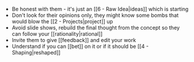 - Be honest with them - it's just an [[6 - Raw Idea|ideas]] which is starting
- Don't look for their opinions only, they might know some bombs that would blow the [[2 - Projects|project]] up
- Avoid slide shows, rebuild the final thought from the concept so they can follow your [[rationality|rational]]
- Invite them to give [[feedback]] and edit your work
- Understand if you can [[bet]] on it or if it should be [[4 - Shaping|reshaped]]